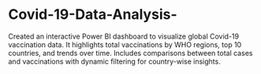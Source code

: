 # Covid-19-Data-Analysis-
Created an interactive Power BI dashboard to visualize global Covid-19 vaccination data. It highlights total vaccinations by WHO regions, top 10 countries, and trends over time. Includes comparisons between total cases and vaccinations with dynamic filtering for country-wise insights.
